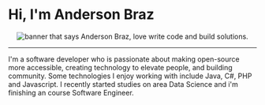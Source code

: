 # Hi, I'm Anderson Braz
<center>
<img src="https://media-exp1.licdn.com/dms/image/C5616AQHoEe9Wl2Az3Q/profile-displaybackgroundimage-shrink_200_800/0?e=1600300800&v=beta&t=x99dM3C1Uyr-RX2_Isyn7ExhNywAGf7LPtuKCPy6lCc" alt="banner that says Anderson Braz, love write code and build solutions.">
  </center>
  <hr />
I'm a software developer who is passionate about making open-source more accessible, creating technology to elevate people, and building community. Some technologies I enjoy working with include Java, C#, PHP and Javascript. I recently started studies on area Data Science and i'm finishing an course Software Engineer.
